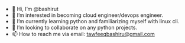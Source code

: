 - 👋 Hi, I’m @bashirut
- 👀 I’m interested in becoming cloud engineer/devops engineer.
- 🌱 I’m currently learning python and familiarizing myself with linux cli.
- 💞️ I’m looking to collaborate on any python projects.
- 📫 How to reach me via email: tawfeeqbashiru@gmail.com

<!---
bashirut/bashirut is a ✨ special ✨ repository because its `README.md` (this file) appears on your GitHub profile.
You can click the Preview link to take a look at your changes.
--->

